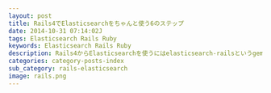 ```yaml
---
layout: post
title: Rails4でElasticsearchをちゃんと使う6のステップ
date: 2014-10-31 07:14:02J
tags: Elasticsearch Rails Ruby
keywords: Elasticsearch Rails Ruby
description: Rails4からElasticsearchを使うにはelasticsearch-railsというgemが利用できます。このgemを使って日本語での検索や、ワード毎の検索件数の取得方法などを紹介します。
categories: category-posts-index
sub_category: rails-elasticsearch
image: rails.png
---
```

